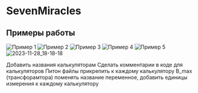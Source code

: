 # SevenMiracles
## Примеры работы

![Пример 1](![2023-11-28_18-13-23](https://github.com/Rwon1/SevenMiracles/assets/125397526/c418bc57-5fc6-4a05-9952-09d336e4b765)
)
![Пример 2](![2023-11-28_18-18-51](https://github.com/Rwon1/SevenMiracles/assets/125397526/fc24fdd1-8e70-43dc-9125-9cd279e26dc0)
)
![Пример 3](![2023-11-28_18-19-58](https://github.com/Rwon1/SevenMiracles/assets/125397526/0fcd1b64-1e56-4324-a936-db923c3b6d01)
)
![Пример 4](![2023-11-28_18-19-28](https://github.com/Rwon1/SevenMiracles/assets/125397526/19ec3ad4-b248-43c8-b825-131422ebc9ea)
)
![Пример 5](![2023-11-28_18-18-18](https://github.com/Rwon1/SevenMiracles/assets/125397526/2d5e3430-a98b-4837-adf5-6e74d335b31e)
)
![2023-11-28_18-18-18](https://github.com/Rwon1/SevenMiracles/assets/125397526/f3db7304-9b8f-4a13-9eac-23ca9389db32)

Добавить названия калькуляторам
Сделать комментарии в коде для калькуляторов 
Питон файлы прикрепить к каждому калькулятору
B_max (трансфорамтора) поменять название переменное, добавить единицы измерения к каждому калькулятору 
